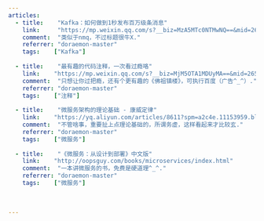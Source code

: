 ```yaml
---
articles:
  - title:    "Kafka：如何做到1秒发布百万级条消息"
    link:     "https://mp.weixin.qq.com/s?__biz=MzA5MTc0NTMwNQ==&mid=2650714377&idx=1&sn=ac111552de23251406aeee7aa3144712&chksm=887dac7fbf0a256926fd45a1bc8c3021646711a3fa2b363b75ede62fd88bd118bbfe39b1209b&mpshare=1&scene=2&srcid=08151iJurZoWvrrzRexUTIbZ&key=96f8bd126fe8e0d61b9f23c74185057a99e06b2c937e485eef9b76a7b5cfebc706a603769278215553fa4402025c9318662ce2751836ba16ecb427de3ffc134155f3fe49023834e3f7f3c2f0dde0537f&ascene=0&uin=MjA1OTQ1MjU%3D&devicetype=iMac+MacBookPro12%2C1+OSX+OSX+10.11.5+build(15F34)&version=12020810&nettype=WIFI&lang=en&fontScale=100&pass_ticket=NTyTc37BD9YM93rk4snsJqQMNEGQ6GBsU739Y7396Co%3D"
    comment:  "类似于nmq，不过标题很牛X."
    referrer: "doraemon-master"
    tags:    ["Kafka"]
    
  - title:    "最有趣的代码注释，一次看过瘾咯"
    link:    "https://mp.weixin.qq.com/s?__biz=MjM5OTA1MDUyMA==&mid=2655438807&idx=1&sn=23d71a56b5574b7eec8a5b873b20a294&chksm=bd730ba08a0482b61e742432fd738616c4eaffdb0e7301f815771c2533f1b076dd09ab27b570&mpshare=1&scene=24&srcid=0801WUXJ55FzIEwLP18uXbKd&key=96f8bd126fe8e0d69570f0bca19d8f26560c3e4bd8204036d34b03fa548c6d8529070dabe1aded32e9a627158a2eff7087624d46dcd9958dd1ad5e42d4c5d7254a3f6c109fb4bbedaca0f0081b439e62&ascene=0&uin=MjA1OTQ1MjU%3D&devicetype=iMac+MacBookPro12%2C1+OSX+OSX+10.11.5+build(15F34)&version=12020810&nettype=WIFI&lang=en&fontScale=100&pass_ticket=NTyTc37BD9YM93rk4snsJqQMNEGQ6GBsU739Y7396Co%3D"
    comment:  "只想让你过把瘾，还有个更有趣的《佛祖镇楼》，可执行百度（广告^_^）."
    referrer: "doraemon-master"
    tags:    ["注释"]
    
  - title:    "微服务架构的理论基础 - 康威定律"
    link:    "https://yq.aliyun.com/articles/8611?spm=a2c4e.11153959.blogcont2764.8.1f3da8ddJ8SjAN"
    comment:  "不管啥事，重要扯上点理论基础的，所谓务虚，这样看起来才比较玄."
    referrer: "doraemon-master"
    tags:    ["微服务"]
     
  - title:    "《微服务：从设计到部署》中文版"
    link:    "http://oopsguy.com/books/microservices/index.html"
    comment:  "一本讲微服务的书，免费是硬道理^_^."
    referrer: "doraemon-master"
    tags:    ["微服务"]
    
    
    
---
```

